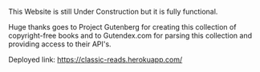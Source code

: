 This Website is still Under Construction but it is fully functional.

Huge thanks goes to Project Gutenberg for creating this collection of copyright-free books and to Gutendex.com for parsing this collection and providing access to their API's.

Deployed link:
https://classic-reads.herokuapp.com/
